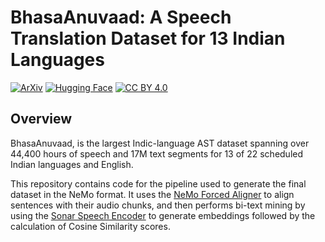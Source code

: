 # BhasaAnuvaad: A Speech Translation Dataset for 13 Indian Languages


[![ArXiv](https://img.shields.io/badge/arXiv-2411.02538-b31b1b.svg)](https://arxiv.org/abs/2411.02538)     [![Hugging Face](https://img.shields.io/badge/🤗%20Hugging%20Face-Datasets-yellow)](https://huggingface.co/collections/ai4bharat/bhasaanuvaad-672b3790b6470eab68b1cb87) [![CC BY 4.0](https://img.shields.io/badge/License-CC%20BY%204.0-lightgrey.svg)](https://creativecommons.org/licenses/by/4.0/)

## Overview

BhasaAnuvaad, is the largest Indic-language AST dataset spanning over 44,400 hours of speech and 17M text segments for 13 of 22 scheduled Indian languages and English.

This repository contains code for the pipeline used to generate the final dataset in the NeMo format. It uses the [NeMo Forced Aligner](https://github.com/AI4Bharat/NeMo.git) to align sentences with their audio chunks, and then performs bi-text mining by using the [Sonar Speech Encoder](https://github.com/facebookresearch/SONAR) to generate embeddings followed by the calculation of Cosine Similarity scores.
